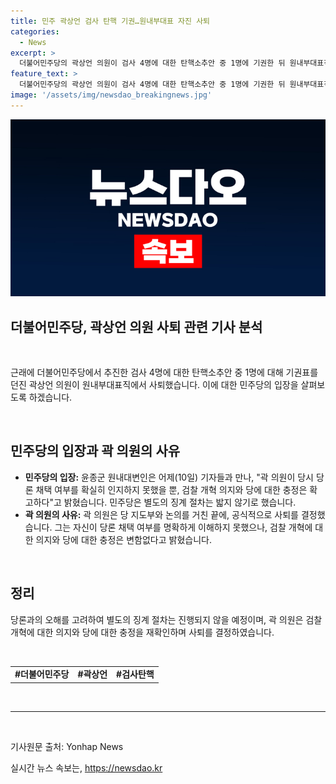 ```yaml
---
title: 민주 곽상언 검사 탄핵 기권…원내부대표 자진 사퇴
categories:
  - News
excerpt: >
  더불어민주당의 곽상언 의원이 검사 4명에 대한 탄핵소추안 중 1명에 기권한 뒤 원내부대표직에서 사퇴했습니다. 민주당은 곽 의원이 당 지도부와 논의를 거쳤다면서, 검찰 개혁 의지와 당에 대한 충정은 확고하다고 전했습니다. 이에 민주당은 별도의 징계 절차는 밟지 않기로 결정했습니다. 곽 의원은 기권 결정에 대해 강성 지지층을 중심으로 징계 요구와 비판을 받았습니다.
feature_text: >
  더불어민주당의 곽상언 의원이 검사 4명에 대한 탄핵소추안 중 1명에 기권한 뒤 원내부대표직에서 사퇴했습니다. 민주당은 곽 의원이 당 지도부와 논의를 거쳤다면서, 검찰 개혁 의지와 당에 대한 충정은 확고하다고 전했습니다. 이에 민주당은 별도의 징계 절차는 밟지 않기로 결정했습니다. 곽 의원은 기권 결정에 대해 강성 지지층을 중심으로 징계 요구와 비판을 받았습니다.
image: '/assets/img/newsdao_breakingnews.jpg'
---
```


<p><img src="/assets/img/newsdao_breakingnews.jpg" alt="cryptoinkorea 속보" /></p>

<h2 data-ke-size="size24">더불어민주당, 곽상언 의원 사퇴 관련 기사 분석</h2>

<p data-ke-size="size16">&nbsp;</p>

<p>근래에 더불어민주당에서 추진한 검사 4명에 대한 탄핵소추안 중 1명에 대해 기권표를 던진 곽상언 의원이 원내부대표직에서 사퇴했습니다. 이에 대한 민주당의 입장을 살펴보도록 하겠습니다. </p>

<p data-ke-size="size16">&nbsp;</p>

<h2 data-ke-size="size26">민주당의 입장과 곽 의원의 사유</h2>

<ul>
  <li><b>민주당의 입장:</b> 윤종군 원내대변인은 어제(10일) 기자들과 만나, "곽 의원이 당시 당론 채택 여부를 확실히 인지하지 못했을 뿐, 검찰 개혁 의지와 당에 대한 충정은 확고하다"고 밝혔습니다. 민주당은 별도의 징계 절차는 밟지 않기로 했습니다.</li>
  <li><b>곽 의원의 사유:</b> 곽 의원은 당 지도부와 논의를 거친 끝에, 공식적으로 사퇴를 결정했습니다. 그는 자신이 당론 채택 여부를 명확하게 이해하지 못했으나, 검찰 개혁에 대한 의지와 당에 대한 충정은 변함없다고 밝혔습니다.</li>
</ul>

<p data-ke-size="size16">&nbsp;</p>

<h2 data-ke-size="size26">정리</h2>

<p data-ke-size="size16">당론과의 오해를 고려하여 별도의 징계 절차는 진행되지 않을 예정이며, 곽 의원은 검찰 개혁에 대한 의지와 당에 대한 충정을 재확인하며 사퇴를 결정하였습니다.</p>

<p data-ke-size="size16">&nbsp;</p>

<table>
  <tbody>
    <tr>
      <td style="text-align: center; height: 17px;"><b>#더불어민주당</b></td>
      <td style="text-align: center; height: 17px;"><b>#곽상언</b></td>
      <td style="text-align: center; height: 17px;"><b>#검사탄핵</b></td>
    </tr>
  </tbody>
</table>

<p data-ke-size="size16">&nbsp;</p>

<hr>

<p data-ke-size="size16">&nbsp;</p>

<p data-ke-size="size16">기사원문 출처: Yonhap News</p>
실시간 뉴스 속보는, <a href="https://newsdao.kr" rel="dofollow">https://newsdao.kr</a>


